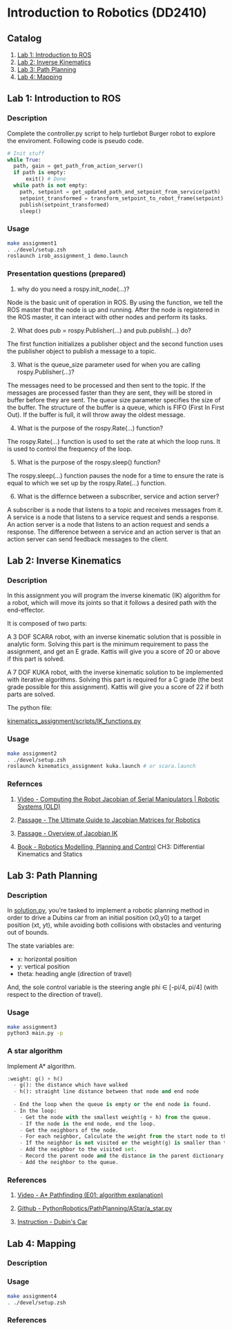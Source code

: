 # Introduction to Robotics (DD2410)

## Catalog

1. [Lab 1: Introduction to ROS](#lab-1-introduction-to-ros)
2. [Lab 2: Inverse Kinematics](#lab-2-inverse-kinematics)
3. [Lab 3: Path Planning](#lab-3-path-planning)
4. [Lab 4: Mapping](#lab-4-mapping)

## Lab 1: Introduction to ROS

### Description

Complete the controller.py script to help turtlebot Burger robot to explore the enviroment. Following code is
pseudo code.

```python
# Init stuff
while True:
  path, gain = get_path_from_action_server()
  if path is empty:
      exit() # Done
  while path is not empty:
    path, setpoint = get_updated_path_and_setpoint_from_service(path)
    setpoint_transformed = transform_setpoint_to_robot_frame(setpoint)
    publish(setpoint_transformed)
    sleep() 
```

### Usage

```bash
make assignment1
. ./devel/setup.zsh
roslaunch irob_assignment_1 demo.launch
```

### Presentation questions (prepared)

1. why do you need a rospy.init_node(...)?

Node is the basic unit of operation in ROS. By using the function, we tell the ROS master that the node is up and running. After the node is registered in the ROS master, it can interact with other nodes and perform its tasks.

2. What does pub = rospy.Publisher(...) and pub.publish(...) do?

The first function initializes a publisher object and the second function uses the publisher object to publish a message to a topic.

3. What is the queue_size parameter used for when you are calling rospy.Publisher(...)?

The messages need to be processed and then sent to the topic. If the messages are processed faster than they are sent, they will be stored in buffer before they are sent. The queue size parameter specifies the size of the buffer. The structure of the buffer is a queue, which is FIFO (First In First Out). If the buffer is full,
it will throw away the oldest message.

4. What is the purpose of the rospy.Rate(...) function?

The rospy.Rate(...) function is used to set the rate at which the loop runs. It is used to control the frequency of the loop.

5. What is the purpose of the rospy.sleep() function?

The rospy.sleep(...) function pauses the node for a time to ensure the rate is equal to which we set up by the rospy.Rate(...) function.

6. What is the differnce between a subscriber, service and action server?

A subscriber is a node that listens to a topic and receives messages from it. A service is a node that listens to a service request and sends a response. An action server is a node that listens to an action request and sends a response. The difference between a service and an action server is that an action server can send feedback messages to the client.

## Lab 2: Inverse Kinematics

### Description

In this assignment you will program the inverse kinematic (IK) algorithm for a robot, which will move its joints so that it follows a desired path with the end-effector. 

It is composed of two parts:

A 3 DOF SCARA robot, with an inverse kinematic solution that is possible in analytic form. Solving this part is the minimum requirement to pass the assignment, and get an E grade. Kattis will give you a score of 20 or above if this part is solved.

A 7 DOF KUKA robot, with the inverse kinematic solution to be implemented with iterative algorithms. Solving this part is required for a C grade (the best grade possible for this assignment). Kattis will give you a score of 22 if both parts are solved.

The python file:

[kinematics_assignment/scripts/IK_functions.py](./assignment_2_inverse_kinematic/kinematics_assignment/scripts/IK_functions.py)

### Usage

```bash
make assignment2
. ./devel/setup.zsh
roslaunch kinematics_assignment kuka.launch # or scara.launch
```

### Refernces

1. [Video - Computing the Robot Jacobian of Serial Manipulators | Robotic Systems (OLD)](https://www.youtube.com/watch?v=V1TXcU1r-ns)

2. [Passage - The Ultimate Guide to Jacobian Matrices for Robotics](https://automaticaddison.com/the-ultimate-guide-to-jacobian-matrices-for-robotics/)

3. [Passage - Overview of Jacobian IK](https://medium.com/unity3danimation/overview-of-jacobian-ik-a33939639ab2)

4. [Book - Robotics Modelling, Planning and Control](https://link.springer.com/book/10.1007/978-1-84628-642-1) CH3: Differential Kinematics and Statics

## Lab 3: Path Planning

### Description

In [solution.py](./assignment_3_planning/solution.py), you're tasked to implement a robotic planning method in order to drive a Dubins car from an initial position (x0,y0) to a target position (xt, yt), while avoiding both collisions with obstacles and venturing out of bounds.

The state variables are:

- x: horizontal position
- y: vertical position
- theta: heading angle (direction of travel)

And, the sole control variable is the steering angle phi ∈ [-pi/4, pi/4] (with respect to the direction of travel).

### Usage

```bash
make assignment3
python3 main.py -p
```

### A star algorithm

Implement A* algorithm.

```python
:weight: g() + h()
  - g(): the distance which have walked
  - h(): straight line distance between that node and end node
  
  - End the loop when the queue is empty or the end node is found.
  - In the loop:
    - Get the node with the smallest weight(g + h) from the queue.
    - If the node is the end node, end the loop.
    - Get the neighbors of the node.
    - For each neighbor, Calculate the weight from the start node to the neighbor.
    - If the neighbor is not visited or the weight(g) is smaller than the previous one,
    - Add the neighbor to the visited set.
    - Record the parent node and the distance in the parent dictionary.
    - Add the neighbor to the queue.
```

### References

1. [Video - A* Pathfinding (E01: algorithm explanation)](https://www.youtube.com/watch?v=-L-WgKMFuhE&t=285s)

2. [Github - PythonRobotics/PathPlanning/AStar/a_star.py](https://github.com/AtsushiSakai/PythonRobotics/blob/master/PathPlanning/AStar/a_star.py)

3. [Instruction - Dubin's Car](./assignment_3_planning/README.md)

## Lab 4: Mapping

### Description

### Usage

```bash
make assignment4
. ./devel/setup.zsh
```

### References
